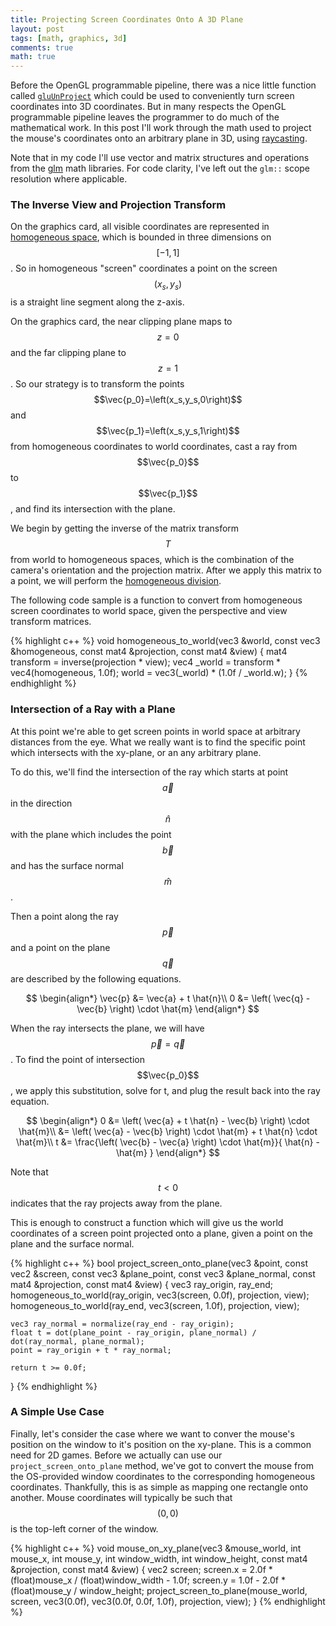 ```yaml
---
title: Projecting Screen Coordinates Onto A 3D Plane
layout: post
tags: [math, graphics, 3d]
comments: true
math: true
---
```


Before the OpenGL programmable pipeline, there was a nice little function called [`gluUnProject`](http://nehe.gamedev.net/article/using_gluunproject/16013/) which could be used to conveniently turn screen coordinates into 3D coordinates. But in many respects the OpenGL programmable pipeline leaves the programmer to do much of the mathematical work. In this post I'll work through the math used to project the mouse's coordinates onto an arbitrary plane in 3D, using [raycasting](https://en.wikipedia.org/wiki/Ray_casting).

Note that in my code I'll use vector and matrix structures and operations from the [glm](http://glm.g-truc.net/0.9.7/index.html) math libraries. For code clarity, I've left out the `glm::` scope resolution where applicable.


### The Inverse View and Projection Transform

On the graphics card, all visible coordinates are represented in [homogeneous space](https://en.wikipedia.org/wiki/Homogeneous_coordinates), which is bounded in three dimensions on $$\left[-1,1\right]$$. So in homogeneous "screen" coordinates a point on the screen $$\left(x_s,y_s\right)$$ is a straight line segment along the z-axis.

On the graphics card, the near clipping plane maps to $$z=0$$ and the far clipping plane to $$z=1$$. So our strategy is to transform the points $$\vec{p_0}=\left(x_s,y_s,0\right)$$ and $$\vec{p_1}=\left(x_s,y_s,1\right)$$ from homogeneous coordinates to world coordinates, cast a ray from $$\vec{p_0}$$ to $$\vec{p_1}$$, and find its intersection with the plane.

We begin by getting the inverse of the matrix transform $$T$$ from world to homogeneous spaces, which is the combination of the camera's orientation and the projection matrix. After we apply this matrix to a point, we will perform the [homogeneous division](http://www.tomdalling.com/blog/modern-opengl/explaining-homogenous-coordinates-and-projective-geometry/).

The following code sample is a function to convert from homogeneous screen coordinates to world space, given the perspective and view transform matrices.

{% highlight c++ %}
void homogeneous_to_world(vec3 &world, const vec3 &homogeneous, const mat4 &projection, const mat4 &view)
{
    mat4 transform = inverse(projection * view);
    vec4 _world = transform * vec4(homogeneous, 1.0f);
    world = vec3(_world) * (1.0f / _world.w);
}
{% endhighlight %}


### Intersection of a Ray with a Plane

At this point we're able to get screen points in world space at arbitrary distances from the eye. What we really want is to find the specific point which intersects with the xy-plane, or an any arbitrary plane.

To do this, we'll find the intersection of the ray which starts at point $$\vec{a}$$ in the direction $$\hat{n}$$ with the plane which includes the point $$\vec{b}$$ and has the surface normal $$\hat{m}$$.

Then a point along the ray $$\vec{p}$$ and a point on the plane $$\vec{q}$$ are described by the following equations.

$$
\begin{align*}
    \vec{p} &= \vec{a} + t \hat{n}\\
    0 &= \left( \vec{q} - \vec{b} \right) \cdot \hat{m}
\end{align*}
$$

When the ray intersects the plane, we will have $$\vec{p} = \vec{q}$$. To find the point of intersection $$\vec{p_0}$$, we apply this substitution, solve for t, and plug the result back into the ray equation.

$$
\begin{align*}
    0 &= \left( \vec{a} + t \hat{n} - \vec{b} \right) \cdot \hat{m}\\
      &= \left( \vec{a} - \vec{b} \right) \cdot \hat{m} + t \hat{n} \cdot \hat{m}\\
    t &= \frac{\left( \vec{b} - \vec{a} \right) \cdot \hat{m}}{ \hat{n} - \hat{m} }
\end{align*}
$$

Note that $$t < 0$$ indicates that the ray projects away from the plane.

This is enough to construct a function which will give us the world coordinates of a screen point projected onto a plane, given a point on the plane and the surface normal.

{% highlight c++ %}
bool project_screen_onto_plane(vec3 &point, const vec2 &screen, const vec3 &plane_point, const vec3 &plane_normal, const mat4 &projection, const mat4 &view)
{
    vec3 ray_origin, ray_end;
    homogeneous_to_world(ray_origin, vec3(screen, 0.0f), projection, view);
    homogeneous_to_world(ray_end, vec3(screen, 1.0f), projection, view);

    vec3 ray_normal = normalize(ray_end - ray_origin);
    float t = dot(plane_point - ray_origin, plane_normal) / dot(ray_normal, plane_normal);
    point = ray_origin + t * ray_normal;

    return t >= 0.0f;
}
{% endhighlight %}


### A Simple Use Case

Finally, let's consider the case where we want to conver the mouse's position on the window to it's position on the xy-plane. This is a common need for 2D games. Before we actually can use our `project_screen_onto_plane` method, we've got to convert the mouse from the OS-provided window coordinates to the corresponding homogeneous coordinates. Thankfully, this is as simple as mapping one rectangle onto another. Mouse coordinates will typically be such that $$(0,0)$$ is the top-left corner of the window.

{% highlight c++ %}
void mouse_on_xy_plane(vec3 &mouse_world, int mouse_x, int mouse_y, int window_width, int window_height, const mat4 &projection, const mat4 &view)
{
    vec2 screen;
    screen.x = 2.0f * (float)mouse_x / (float)window_width - 1.0f;
    screen.y = 1.0f - 2.0f * (float)mouse_y / window_height;
    project_screen_to_plane(mouse_world, screen, vec3(0.0f), vec3(0.0f, 0.0f, 1.0f), projection, view);
}
{% endhighlight %}